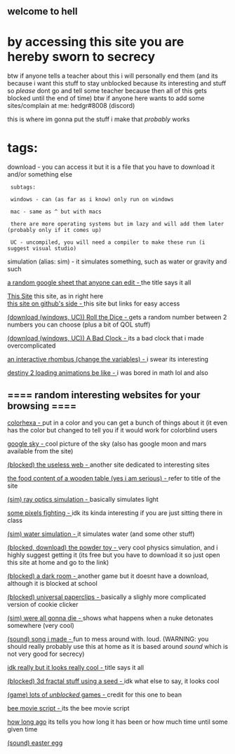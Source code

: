 ## welcome to hell

# by accessing this site you are hereby sworn to secrecy

btw if anyone tells a teacher about this i will personally end them (and its because i want this stuff to stay unblocked because its interesting and stuff so *please* dont go and tell some teacher because then all of this gets blocked until the end of time)
btw if anyone here wants to add some sites/complain at me: hedgr#8008 (discord)

this is where im gonna put the stuff i make that *probably* works

# tags:

download - you can access it but it is a file that you have to download it and/or something else

     subtags:
     
     windows - can (as far as i know) only run on windows
     
     mac - same as ^ but with macs
     
     there are more operating systems but im lazy and will add them later (probably only if it comes up)
     
     UC - uncompiled, you will need a compiler to make these run (i suggest visual studio)
     
simulation (alias: sim) - it simulates something, such as water or gravity and such


[a random google sheet that anyone can edit - ](https://docs.google.com/spreadsheets/d/1iZABHQWZrLU6E-OBUmkvX-M_ttgbOU9n8Wr-ckXCHHE/edit?usp=sharing)
the title says it all

[This Site](https://hedgr.github.io)
this site, as in right here   
[this site on github's side - ](https://github.com/Hedgr/hedgr.github.io)
this site but links for easy access

[(download (windows, UC)) Roll the Dice - ](https://github.com/Hedgr/roll_the_dice)
gets a random number between 2 numbers you can choose (plus a bit of QOL stuff)

[(download (windows, UC)) A Bad Clock - ](https://github.com/Hedgr/time_test)
its a bad clock that i made overcomplicated

[an interactive rhombus (change the variables) - ](https://www.desmos.com/calculator/wqdto2lzqj)
i swear its interesting

[destiny 2 loading animations be like - ](https://www.desmos.com/calculator/s5fdm1mejo)
i was bored in math lol and also 

## ==== random interesting websites for your browsing ====

[colorhexa - ](https://www.colorhexa.com/)
put in a color and you can get a bunch of things about it (it even has the color but changed to tell you if it would work for colorblind users

[google sky - ](https://google.com/sky)
cool picture of the sky (also has google moon and mars available from the site)

[(blocked) the useless web - ](https://theuselessweb.com)
another site dedicated to interesting sites

[the food content of a wooden table (yes i am serious) - ](https://www.myfitnesspal.com/food/calories/alfahores-196555419)
refer to title of the site

[(sim) ray optics simulation - ](https://ricktu288.github.io/ray-optics/simulator/)
basically simulates light

[some pixels fighting - ](https://pixelsfighting.com/)
idk its kinda interesting if you are just sitting there in class

[(sim) water simulation - ](https://www.escapemotions.com/experiments/fluid_water_3/)
it simulates water (and some other stuff)

[(blocked, download) the powder toy - ](https://powdertoy.co.uk/)
very cool physics simulation, and i highly suggest getting it (its free but you have to download it so just open this site at home and go to the link)

[(blocked) a dark room - ](https://adarkroom.doublespeakgames.com/)
another game but it doesnt have a download, although it is blocked at school

[(blocked) universal paperclips - ](https://www.decisionproblem.com/paperclips/)
basically a slighly more complicated version of cookie clicker

[(sim) were all gonna die - ](https://outrider.org/nuclear-weapons/interactive/bomb-blast/)
shows what happens when a nuke detonates somewhere (very cool)

[(sound) song i made - ](https://musiclab.chromeexperiments.com/Song-Maker/song/6613628513419264)
fun to mess around with. loud. (WARNING: you should really probably use this at home as it is based around *sound* which is not very good for secrecy)

[idk really but it looks really cool - ](https://epok.tech/work/tendrils/)
title says it all

[(blocked) 3d fractal stuff using a seed - ](http://www.hellochar.com/flame?name=the%20meaning%20of%20life)
idk what else to say, it looks cool

[(game) lots of *unblocked* games - ](https://sites.google.com/site/unblockedgame911/)
credit for this one to bean

[bee movie script - ](http://www.script-o-rama.com/movie_scripts/a1/bee-movie-script-transcript-seinfeld.html)
its the bee movie script 

[how long ago](http://www.calcul.com/show/calculator/how-long-since-or-until?first=1111/11/11%2011:11)
its tells you how long it has been or how much time until some given time



















































































































[(sound) easter egg](https://www.youtube.com/watch?v=dQw4w9WgXcQ)
